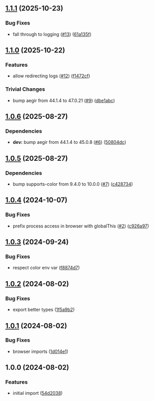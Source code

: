 ## [1.1.1](https://github.com/achingbrain/weald/compare/v1.1.0...v1.1.1) (2025-10-23)

### Bug Fixes

* fall through to logging ([#13](https://github.com/achingbrain/weald/issues/13)) ([61a135f](https://github.com/achingbrain/weald/commit/61a135f78277931747c3d7a7de7242785e1d2425))

## [1.1.0](https://github.com/achingbrain/weald/compare/v1.0.6...v1.1.0) (2025-10-22)

### Features

* allow redirecting logs ([#12](https://github.com/achingbrain/weald/issues/12)) ([f1472cf](https://github.com/achingbrain/weald/commit/f1472cf4dfccb8603aeb707a48bcd5c2c0b18aaf))

### Trivial Changes

* bump aegir from 44.1.4 to 47.0.21 ([#9](https://github.com/achingbrain/weald/issues/9)) ([dbe1abc](https://github.com/achingbrain/weald/commit/dbe1abc4c84d37c3994126b064380a15fac2fa46))

## [1.0.6](https://github.com/achingbrain/weald/compare/v1.0.5...v1.0.6) (2025-08-27)

### Dependencies

* **dev:** bump aegir from 44.1.4 to 45.0.8 ([#6](https://github.com/achingbrain/weald/issues/6)) ([50804dc](https://github.com/achingbrain/weald/commit/50804dc6712727d5f8ba9351db59515985246303))

## [1.0.5](https://github.com/achingbrain/weald/compare/v1.0.4...v1.0.5) (2025-08-27)

### Dependencies

* bump supports-color from 9.4.0 to 10.0.0 ([#7](https://github.com/achingbrain/weald/issues/7)) ([c428734](https://github.com/achingbrain/weald/commit/c428734491b919480a79ae13a579e36bba8e4450))

## [1.0.4](https://github.com/achingbrain/weald/compare/v1.0.3...v1.0.4) (2024-10-07)

### Bug Fixes

* prefix process access in browser with globalThis ([#2](https://github.com/achingbrain/weald/issues/2)) ([c926a97](https://github.com/achingbrain/weald/commit/c926a97a1f3d56fdc5def3901224d71adf62783b))

## [1.0.3](https://github.com/achingbrain/weald/compare/v1.0.2...v1.0.3) (2024-09-24)

### Bug Fixes

* respect color env var ([f8874d7](https://github.com/achingbrain/weald/commit/f8874d735deb81d86de3445b9bd80be7f1c51830))

## [1.0.2](https://github.com/achingbrain/weald/compare/v1.0.1...v1.0.2) (2024-08-02)

### Bug Fixes

* export better types ([1f5a9b2](https://github.com/achingbrain/weald/commit/1f5a9b2d2801245ead207ca107d92c8a3bc6b4bf))

## [1.0.1](https://github.com/achingbrain/weald/compare/v1.0.0...v1.0.1) (2024-08-02)

### Bug Fixes

* browser imports ([1d014e1](https://github.com/achingbrain/weald/commit/1d014e1bb7c52d7d0c55672e9d5973f176a40f3f))

## 1.0.0 (2024-08-02)

### Features

* initial import ([54d2038](https://github.com/achingbrain/weald/commit/54d2038070316379259285d0b2a0aa37d3a2cc20))
